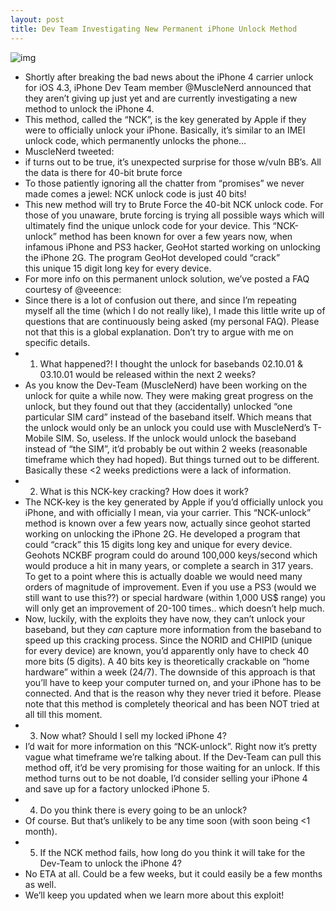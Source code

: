 ```yaml
---
layout: post
title: Dev Team Investigating New Permanent iPhone Unlock Method
---
```

![img](http://media.idownloadblog.com/wp-content/uploads/2011/03/musclenerd-unlock.png)
* Shortly after breaking the bad news about the iPhone 4 carrier unlock for iOS 4.3, iPhone Dev Team member @MuscleNerd announced that they aren’t giving up just yet and are currently investigating a new method to unlock the iPhone 4.
* This method, called the “NCK”, is the key generated by Apple if they were to officially unlock your iPhone. Basically, it’s similar to an IMEI unlock code, which permanently unlocks the phone…
* MuscleNerd tweeted:
* if turns out to be true, it’s unexpected surprise for those w/vuln BB’s. All the data is there for 40-bit brute force
* To those patiently ignoring all the chatter from “promises” we never made comes a jewel: NCK unlock code is just 40 bits!
* This new method will try to Brute Force the 40-bit NCK unlock code. For those of you unaware, brute forcing is trying all possible ways which will ultimately find the unique unlock code for your device. This “NCK-unlock” method has been known for over a few years now, when infamous iPhone and PS3 hacker, GeoHot started working on unlocking the iPhone 2G. The program GeoHot developed could “crack” this unique 15 digit long key for every device.
* For more info on this permanent unlock solution, we’ve posted a FAQ courtesy of @veeence:
* Since there is a lot of confusion out there, and since I’m repeating myself all the time (which I do not really like), I made this little write up of questions that are continuously being asked (my personal FAQ). Please not that this is a global explanation. Don’t try to argue with me on specific details.
* 1. What happened?! I thought the unlock for basebands 02.10.01 & 03.10.01 would be released within the next 2 weeks?
* As you know the Dev-Team (MuscleNerd) have been working on the unlock for quite a while now. They were making great progress on the unlock, but they found out that they (accidentally) unlocked “one particular SIM card” instead of the baseband itself. Which means that the unlock would only be an unlock you could use with MuscleNerd’s T-Mobile SIM. So, useless. If the unlock would unlock the baseband instead of “the SIM”, it’d probably be out within 2 weeks (reasonable timeframe which they had hoped). But things turned out to be different. Basically these <2 weeks predictions were a lack of information.
* 2. What is this NCK-key cracking? How does it work?
* The NCK-key is the key generated by Apple if you’d officially unlock you iPhone, and with officially I mean, via your carrier. This “NCK-unlock” method is known over a few years now, actually since geohot started working on unlocking the iPhone 2G. He developed a program that could “crack” this 15 digits long key and unique for every device. Geohots NCKBF program could do around 100,000 keys/second which would produce a hit in many years, or complete a search in 317 years. To get to a point where this is actually doable we would need many orders of magnitude of improvement. Even if you use a PS3 (would we still want to use this??) or special hardware (within 1,000 US$ range) you will only get an improvement of 20-100 times.. which doesn’t help much.
* Now, luckily, with the exploits they have now, they can’t unlock your baseband, but they *can* capture more information from the baseband to speed up this cracking process. Since the NORID and CHIPID (unique for every device) are known, you’d apparently only have to check 40 more bits (5 digits). A 40 bits key is theoretically crackable on “home hardware” within a week (24/7). The downside of this approach is that you’ll have to keep your computer turned on, and your iPhone has to be connected. And that is the reason why they never tried it before. Please note that this method is completely theorical and has been NOT tried at all till this moment.
* 3. Now what? Should I sell my locked iPhone 4?
* I’d wait for more information on this “NCK-unlock”. Right now it’s pretty vague what timeframe we’re talking about. If the Dev-Team can pull this method off, it’d be very promising for those waiting for an unlock. If this method turns out to be not doable, I’d consider selling your iPhone 4 and save up for a factory unlocked iPhone 5.
* 4. Do you think there is every going to be an unlock?
* Of course. But that’s unlikely to be any time soon (with soon being <1 month).
* 5. If the NCK method fails, how long do you think it will take for the Dev-Team to unlock the iPhone 4?
* No ETA at all. Could be a few weeks, but it could easily be a few months as well.
* We’ll keep you updated when we learn more about this exploit!

